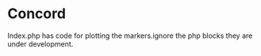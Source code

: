 Concord
=======
Index.php has code for plotting the markers.ignore the php blocks they are under development.
